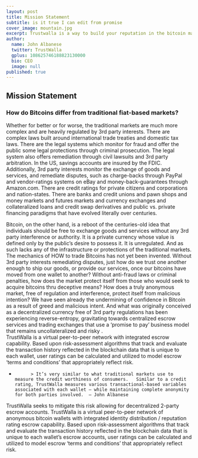 ```yaml
---
layout: post
title: Mission Statement
subtitle: is it true I can edit from promise
cover_image: mountain.jpg
excerpt: Trustwalla is a way to build your reputation in the bitcoin marketplace.
author: 
  name: John Albanese
  twitter: TrustWalla
  gplus: 108625746188823130000
  bio: CEO
  image: null
published: true
---
```


## Mission Statement

### How do Bitcoins differ from traditional fiat-based markets?

Whether for better or for worse, the traditional markets are much more complex and are heavily regulated by 3rd party interests.    There are complex laws built around international trade treaties and domestic tax laws.   There are the legal systems which monitor for fraud and offer the public some legal protections through criminal prosecution.  The legal system also offers remediation through civil lawsuits and 3rd party arbitration.   In the US, savings accounts are insured by the FDIC.   Additionally, 3rd party interests monitor the exchange of goods and services, and remediate disputes, such as charge-backs through PayPal and vendor-ratings systems on eBay and money-back-guarantees through Amazon.com.  There are credit ratings for private citizens and corporations and nation-states.  There are banks and credit unions and pawn shops and money markets and futures markets and currency exchanges and collateralized loans and credit swap derivatives and public vs. private financing paradigms that have evolved literally over centuries.

Bitcoin, on the other hand, is a reboot of the centuries-old idea that individuals should be free to exchange goods and services without any 3rd party interference or authority.  It is a private currency whose value is defined only by the public’s desire to possess it.  It is unregulated.  And as such lacks any of the infrastructure or protections of the traditional markets.  The mechanics of HOW to trade Bitcoins has not yet been invented.  Without 3rd party interests remediating disputes, just how do we trust one another enough to ship our goods, or provide our services, once our bitcoins have moved from one wallet to another?  Without anti-fraud laws or criminal penalties, how does the market protect itself from those who would seek to acquire bitcoins thru deceptive means?   How does a truly anonymous market, free of regulation and interference, protect itself from malicious intention?
We have seen already the undermining of confidence in Bitcoin as a result of greed and malicious intent.     And what was originally conceived as a decentralized currency free of 3rd party regulations has been experiencing reverse-entropy, gravitating towards centralized escrow services and trading exchanges that use a ‘promise to pay’ business model that remains uncollateralized and risky .  
TrustWalla is a virtual peer-to-peer network with integrated escrow capability.  Based upon risk-assessment algorithms that track and evaluate the transaction history reflected in the blockchain data that is unique to each wallet, user ratings can be calculated and utilized to model escrow ‘terms and conditions’ that appropriately reflect risk.

-           > It’s very similar to what traditional markets use to measure the credit worthiness of consumers.   Similar to a credit rating, TrustWalla measures various transactional-based variables associated with each wallet – while maintaining complete anonymity for both parties involved.  – John Albanese

TrustWalla seeks to mitigate this risk allowing for decentralized 2-party escrow accounts.  TrustWalla is a virtual peer-to-peer network of anonymous bitcoin wallets with integrated identity distribution / reputation rating escrow capability.  Based upon risk-assessment algorithms that track and evaluate the transaction history reflected in the blockchain data that is unique to each wallet’s escrow accounts, user ratings can be calculated and utilized to model escrow ‘terms and conditions’ that appropriately reflect risk.